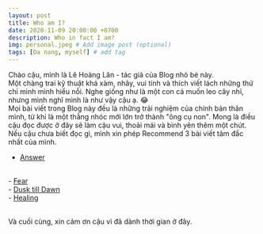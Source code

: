 ```yaml
---
layout: post
title: Who am I?
date: 2020-11-09 20:00:00 +0700
description: Who in fact I am?
img: personal.jpeg # Add image post (optional)
tags: [Da nang, myself] # add tag
---
```


Chào cậu, mình là Lê Hoàng Lân - tác giả của Blog nhỏ bé này.
<br>
Một chàng trai kỹ thuật khá xàm, nhây, vui tính và thích viết lách những thứ chỉ mình mình hiểu nỗi. Nghe giống như là một con cá muốn leo cây nhỉ, nhưng mình nghĩ mình là như vậy cậu ạ. 😂
<br>
Mọi bài viết trong Blog này đều là những trải nghiệm của chính bản thân mình, từ khi là một thằng nhóc mới lớn trở thành "ông cụ non". Mong là điều cậu đọc được ở đây sẽ làm cậu vui, thoải mái và bình yên thêm một chút.
<br>
Nếu cậu chưa biết đọc gì, mình xin phép Recommend 3 bài viết tâm đắc nhất của mình.
<br>
- <a href="https://bit.ly/3SLPmwd" target="_blank">Answer</a>
<br>
- <a href="https://bit.ly/3RtyzMU" target="_blank">Fear</a>
<br>
- <a href="https://bit.ly/3BYZ1Z3" target="_blank">Dusk till Dawn</a>
<br>
- <a href="https://bit.ly/3fBaEOh" target="_blank">Healing</a>
<br>
<br>
<p class="left">
Và cuối cùng, xin cảm ơn cậu vì đã dành thời gian ở đây.
</p>

